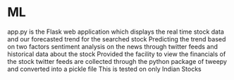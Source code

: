 # ML
app.py is the Flask web application which displays the real time stock data and our forecasted trend for the searched stock
Predicting the trend based on two factors sentiment analysis on the news through twitter feeds and historical data about the stock
Provided the facility to view the financials of the stock
twitter feeds are collected through the python package of tweepy and converted into a pickle file 
This is tested on only Indian Stocks 
